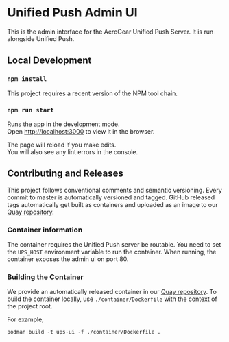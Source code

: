# Unified Push Admin UI

This is the admin interface for the AeroGear Unified Push Server. It is run alongside Unified Push.

## Local Development

### `npm install`
This project requires a recent version of the NPM tool chain.

### `npm run start`

Runs the app in the development mode.<br />
Open [http://localhost:3000](http://localhost:3000) to view it in the browser.

The page will reload if you make edits.<br />
You will also see any lint errors in the console.

## Contributing and Releases

This project follows conventional comments and semantic versioning. Every commit to master is automatically versioned and tagged. GitHub released tags automatically get built as containers and uploaded as an image to our [Quay repository](https://quay.io/repository/aerogear/unifiedpush-admin-ui).

### Container information

The container requires the Unified Push server be routable. You need to set the `UPS_HOST` environment variable to run the container. When running, the container exposes the admin ui on port 80.

### Building the Container

We provide an automatically released container in our [Quay repository](https://quay.io/repository/aerogear/unifiedpush-admin-ui). To build the container locally, use `./container/Dockerfile` with the context of the project root.

For example,

`podman build -t ups-ui -f ./container/Dockerfile .`
